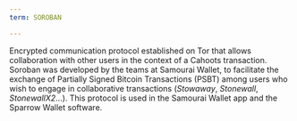 ```yaml
---
term: SOROBAN

---
```

Encrypted communication protocol established on Tor that allows collaboration with other users in the context of a Cahoots transaction. Soroban was developed by the teams at Samourai Wallet, to facilitate the exchange of Partially Signed Bitcoin Transactions (PSBT) among users who wish to engage in collaborative transactions (*Stowaway*, *Stonewall*, *StonewallX2*...). This protocol is used in the Samourai Wallet app and the Sparrow Wallet software.